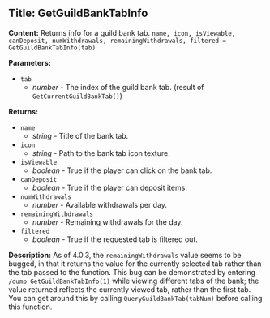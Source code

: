 ## Title: GetGuildBankTabInfo

**Content:**
Returns info for a guild bank tab.
`name, icon, isViewable, canDeposit, numWithdrawals, remainingWithdrawals, filtered = GetGuildBankTabInfo(tab)`

**Parameters:**
- `tab`
  - *number* - The index of the guild bank tab. (result of `GetCurrentGuildBankTab()`)

**Returns:**
- `name`
  - *string* - Title of the bank tab.
- `icon`
  - *string* - Path to the bank tab icon texture.
- `isViewable`
  - *boolean* - True if the player can click on the bank tab.
- `canDeposit`
  - *boolean* - True if the player can deposit items.
- `numWithdrawals`
  - *number* - Available withdrawals per day.
- `remainingWithdrawals`
  - *number* - Remaining withdrawals for the day.
- `filtered`
  - *boolean* - True if the requested tab is filtered out.

**Description:**
As of 4.0.3, the `remainingWithdrawals` value seems to be bugged, in that it returns the value for the currently selected tab rather than the tab passed to the function. This bug can be demonstrated by entering `/dump GetGuildBankTabInfo(1)` while viewing different tabs of the bank; the value returned reflects the currently viewed tab, rather than the first tab. You can get around this by calling `QueryGuildBankTab(tabNum)` before calling this function.